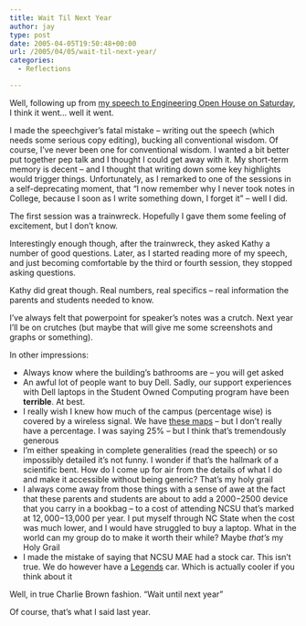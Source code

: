 ```yaml
---
title: Wait Til Next Year
author: jay
type: post
date: 2005-04-05T19:50:48+00:00
url: /2005/04/05/wait-til-next-year/
categories:
  - Reflections

---
```

Well, following up from [my speech to Engineering Open House on Saturday][1], I think it went… well it went.

I made the speechgiver’s fatal mistake &#8211; writing out the speech (which needs some serious copy editing), bucking all conventional wisdom. Of course, I’ve never been one for conventional wisdom. I wanted a bit better put together pep talk and I thought I could get away with it. My short-term memory is decent &#8211; and I thought that writing down some key highlights would trigger things. Unfortunately, as I remarked to one of the sessions in a self-deprecating moment, that “I now remember why I never took notes in College, because I soon as I write something down, I forget it” &#8211; well I did.

The first session was a trainwreck. Hopefully I gave them some feeling of excitement, but I don’t know.

Interestingly enough though, after the trainwreck, they asked Kathy a number of good questions. Later, as I started reading more of my speech, and just becoming comfortable by the third or fourth session, they stopped asking questions.

Kathy did great though. Real numbers, real specifics &#8211; real information the parents and students needed to know.

I’ve always felt that powerpoint for speaker’s notes was a crutch. Next year I’ll be on crutches (but maybe that will give me some screenshots and graphs or something).

In other impressions:

  * Always know where the building’s bathrooms are &#8211; you will get asked
  * An awful lot of people want to buy Dell. Sadly, our support experiences with Dell laptops in the Student Owned Computing program have been **terrible**. At best.
  * I really wish I knew how much of the campus (percentage wise) is covered by a wireless signal. We have [these maps][2] &#8211; but I don’t really have a percentage. I was saying 25% &#8211; but I think that’s tremendously generous
  * I’m either speaking in complete generalities (read the speech) or so impossibly detailed it’s not funny. I wonder if that’s the hallmark of a scientific bent. How do I come up for air from the details of what I do and make it accessible without being generic? That’s my holy grail
  * I always come away from those things with a sense of awe at the fact that these parents and students are about to add a $2000-$2500 device that you carry in a bookbag &#8211; to a cost of attending NCSU that’s marked at $12,000-$13,000 per year. I put myself through NC State when the cost was much lower, and I would have struggled to buy a laptop. What in the world can my group do to make it worth their while? Maybe _that’s_ my Holy Grail
  * I made the mistake of saying that NCSU MAE had a stock car. This isn’t true. We do however have a [Legends][3] car. Which is actually cooler if you think about it

Well, in true Charlie Brown fashion. “Wait until next year”

Of course, that’s what I said last year.

 [1]: //people.engr.ncsu.edu/jayoung/site/pages/-8e9ff44d4de56b09cbb8cf5f8e65f3a0"
 [2]: //wireless.ncsu.edu/coverage_maps.html"
 [3]: //www.mae.ncsu.edu/legends/"